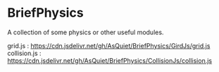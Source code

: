 # BriefPhysics
 A collection of some physics or other useful modules.
 
 grid.js : https://cdn.jsdelivr.net/gh/AsQuiet/BriefPhysics/GirdJs/grid.js
 collision.js : https://cdn.jsdelivr.net/gh/AsQuiet/BriefPhysics/CollisionJs/collision.js
 
